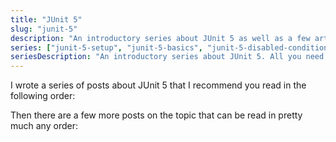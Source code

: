 ```yaml
---
title: "JUnit 5"
slug: "junit-5"
description: "An introductory series about JUnit 5 as well as a few articles that dive deeper."
series: ["junit-5-setup", "junit-5-basics", "junit-5-disabled-conditions"]
seriesDescription: "An introductory series about JUnit 5. All you need to know to get you started."
---
```


I wrote a series of posts about JUnit 5 that I recommend you read in the following order:

<series-list></series-list>

Then there are a few more posts on the topic that can be read in pretty much any order:
